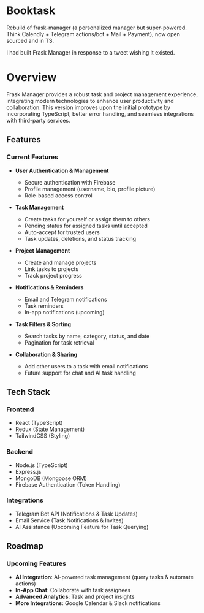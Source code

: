# Booktask
Rebuild of frask-manager (a personalized manager but super-powered. Think Calendly + Telegram actions/bot + Mail + Payment), now open sourced and in TS.

I had built Frask Manager in response to a tweet wishing it existed.

# Overview

Frask Manager provides a robust task and project management experience, integrating modern technologies to enhance user productivity and collaboration. This version improves upon the initial prototype by incorporating TypeScript, better error handling, and seamless integrations with third-party services.

## Features

### **Current Features**

- **User Authentication & Management**
  - Secure authentication with Firebase
  - Profile management (username, bio, profile picture)
  - Role-based access control

- **Task Management**
  - Create tasks for yourself or assign them to others
  - Pending status for assigned tasks until accepted
  - Auto-accept for trusted users
  - Task updates, deletions, and status tracking

- **Project Management**
  - Create and manage projects
  - Link tasks to projects
  - Track project progress

- **Notifications & Reminders**
  - Email and Telegram notifications
  - Task reminders
  - In-app notifications (upcoming)

- **Task Filters & Sorting**
  - Search tasks by name, category, status, and date
  - Pagination for task retrieval

- **Collaboration & Sharing**
  - Add other users to a task with email notifications
  - Future support for chat and AI task handling

## Tech Stack

### **Frontend**
- React (TypeScript)
- Redux (State Management)
- TailwindCSS (Styling)

### **Backend**
- Node.js (TypeScript)
- Express.js
- MongoDB (Mongoose ORM)
- Firebase Authentication (Token Handling)

### **Integrations**
- Telegram Bot API (Notifications & Task Updates)
- Email Service (Task Notifications & Invites)
- AI Assistance (Upcoming Feature for Task Querying)

## Roadmap

### **Upcoming Features**
- **AI Integration**: AI-powered task management (query tasks & automate actions)
- **In-App Chat**: Collaborate with task assignees
- **Advanced Analytics**: Task and project insights
- **More Integrations**: Google Calendar & Slack notifications


